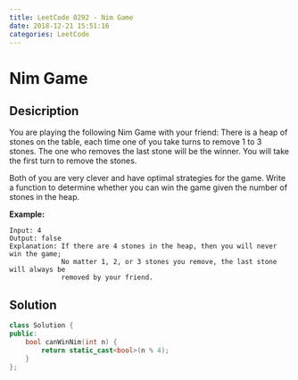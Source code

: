 ```yaml
---
title: LeetCode 0292 - Nim Game
date: 2018-12-21 15:51:16
categories: LeetCode
---
```

# Nim Game

<!--more-->

## Desicription

You are playing the following Nim Game with your friend: There is a heap of stones on the table, each time one of you take turns to remove 1 to 3 stones. The one who removes the last stone will be the winner. You will take the first turn to remove the stones.

Both of you are very clever and have optimal strategies for the game. Write a function to determine whether you can win the game given the number of stones in the heap.

**Example:**

```
Input: 4
Output: false 
Explanation: If there are 4 stones in the heap, then you will never win the game;
             No matter 1, 2, or 3 stones you remove, the last stone will always be 
             removed by your friend.
```

## Solution

```cpp
class Solution {
public:
    bool canWinNim(int n) {
        return static_cast<bool>(n % 4);
    }
};
```